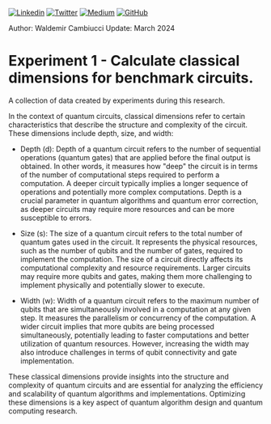 
[![Linkedin](https://img.shields.io/badge/LinkedIn-0077B5?style=for-the-badge&logo=linkedin&logoColor=white)](https://www.linkedin.com/in/wcamb/)
[![Twitter](https://img.shields.io/badge/Twitter-1DA1F2?style=for-the-badge&logo=twitter&logoColor=white)](https://twitter.com/wcambiuc)
[![Medium](https://img.shields.io/badge/Medium-12100E?style=for-the-badge&logo=medium&logoColor=white)](https://medium.com/@waldemircambiucci)
[![GitHub](https://img.shields.io/badge/GitHub-100000?style=for-the-badge&logo=github&logoColor=white)](https://github.com/waldemircambiucci/)

Author: Waldemir Cambiucci
Update: March 2024

# Experiment 1 - Calculate classical dimensions for benchmark circuits. 
A collection of data created by experiments during this research.

In the context of quantum circuits, classical dimensions refer to certain characteristics that describe the structure and complexity of the circuit. These dimensions include depth, size, and width:

- Depth (d): Depth of a quantum circuit refers to the number of sequential operations (quantum gates) that are applied before the final output is obtained. In other words, it measures how "deep" the circuit is in terms of the number of computational steps required to perform a computation. A deeper circuit typically implies a longer sequence of operations and potentially more complex computations. Depth is a crucial parameter in quantum algorithms and quantum error correction, as deeper circuits may require more resources and can be more susceptible to errors.

- Size (s): The size of a quantum circuit refers to the total number of quantum gates used in the circuit. It represents the physical resources, such as the number of qubits and the number of gates, required to implement the computation. The size of a circuit directly affects its computational complexity and resource requirements. Larger circuits may require more qubits and gates, making them more challenging to implement physically and potentially slower to execute.

- Width (w): Width of a quantum circuit refers to the maximum number of qubits that are simultaneously involved in a computation at any given step. It measures the parallelism or concurrency of the computation. A wider circuit implies that more qubits are being processed simultaneously, potentially leading to faster computations and better utilization of quantum resources. However, increasing the width may also introduce challenges in terms of qubit connectivity and gate implementation.

These classical dimensions provide insights into the structure and complexity of quantum circuits and are essential for analyzing the efficiency and scalability of quantum algorithms and implementations. Optimizing these dimensions is a key aspect of quantum algorithm design and quantum computing research.
